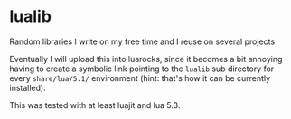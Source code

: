# lualib
Random libraries I write on my free time and I reuse on several projects

Eventually I will upload this into luarocks, since it becomes a bit annoying having to create a symbolic link pointing to the `lualib` sub directory for every `share/lua/5.1/` environment (hint: that's how it can be currently installed).

This was tested with at least luajit and lua 5.3.
